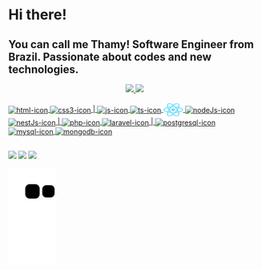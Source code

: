 # Hi there! 
 ## You can call me Thamy! Software Engineer from Brazil. Passionate about codes and new technologies.
  
<div align="center">
  <a href="https://github.com/ThamirysSantos">
  <img height="100em" src="https://github-readme-stats.vercel.app/api?username=ThamirysSantos&show_icons=true&theme=radical&include_all_commits=true&count_private=true"/>
  <img height="100em" src="https://github-readme-stats.vercel.app/api/top-langs/?username=ThamirysSantos&layout=compact&langs_count=7&theme=radical"/>
</div>
<div style="display: inline_block"><br>
  <img align="center" alt="html-icon" height="30" width="40" src="https://cdn.jsdelivr.net/gh/devicons/devicon/icons/html5/html5-plain.svg" />
  <img align="center" alt="css3-icon" height="30" width="40" src="https://cdn.jsdelivr.net/gh/devicons/devicon/icons/css3/css3-plain.svg" />
  |
  <img align="center" alt="js-icon" height="30" width="40" src="https://cdn.jsdelivr.net/gh/devicons/devicon/icons/javascript/javascript-plain.svg" />     <img align="center" alt="ts-icon" height="30" width="40" src="https://cdn.jsdelivr.net/gh/devicons/devicon/icons/typescript/typescript-plain.svg" />
  <img align="center" alt="reactJs-icon" height="30" width="40" src="https://raw.githubusercontent.com/devicons/devicon/master/icons/react/react-original.svg">
  <img  align="center" alt="nodeJs-icon" height="50" width="50"src="https://cdn.jsdelivr.net/gh/devicons/devicon/icons/nodejs/nodejs-plain-wordmark.svg" />
  <img align="center" alt="nestJs-icon" height="30" width="40" src="https://cdn.jsdelivr.net/gh/devicons/devicon/icons/nestjs/nestjs-plain.svg" />
  |
  <img align="center" alt="php-icon" height="40" width="40" src="https://cdn.jsdelivr.net/gh/devicons/devicon/icons/php/php-plain.svg" />
  <img align="center" alt="laravel-icon" height="30" width="30" src="https://cdn.jsdelivr.net/gh/devicons/devicon/icons/laravel/laravel-plain-wordmark.svg" />
  |
  <img align="center" alt="postgresql-icon" height="30" width="40" src="https://cdn.jsdelivr.net/gh/devicons/devicon/icons/postgresql/postgresql-original.svg" />
  <img align="center" alt="mysql-icon" height="30" width="40" src="https://cdn.jsdelivr.net/gh/devicons/devicon/icons/mysql/mysql-original.svg" />
  <img align="center" alt="mongodb-icon" height="30" width="40" src="https://cdn.jsdelivr.net/gh/devicons/devicon/icons/mongodb/mongodb-plain-wordmark.svg" />
  
  ##
 
<div> 
  <a href="https://instagram.com/djthamysantos" target="_blank"><img src="https://img.shields.io/badge/-Instagram-%23E4405F?style=for-the-badge&logo=instagram&logoColor=white" target="_blank"></a>
  <a href = "mailto:thamirysgoncalves.prog@gmail.com"><img src="https://img.shields.io/badge/-Gmail-%23333?style=for-the-badge&logo=gmail&logoColor=white" target="_blank"></a>
  <a href="https://www.linkedin.com/in/thamirysgoncalves" target="_blank"><img src="https://img.shields.io/badge/-LinkedIn-%230077B5?style=for-the-badge&logo=linkedin&logoColor=white" target="_blank"></a> 
 
  ![Snake animation](https://github.com/ThamirysSantos/ThamirysSantos/blob/output/github-contribution-grid-snake.svg)
 
</div>
